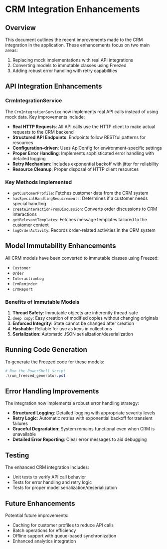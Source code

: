 # CRM Integration Enhancements

## Overview

This document outlines the recent improvements made to the CRM integration in the application. These enhancements focus on two main areas:

1. Replacing mock implementations with real API integrations
2. Converting models to immutable classes using Freezed
3. Adding robust error handling with retry capabilities

## API Integration Enhancements

### CrmIntegrationService

The `CrmIntegrationService` now implements real API calls instead of using mock data. Key improvements include:

- **Real HTTP Requests**: All API calls use the HTTP client to make actual requests to the CRM backend
- **Structured API Endpoints**: Endpoints follow RESTful patterns for resources
- **Configuration-driven**: Uses ApiConfig for environment-specific settings
- **Proper Error Handling**: Implements sophisticated error handling with detailed logging
- **Retry Mechanism**: Includes exponential backoff with jitter for reliability
- **Resource Cleanup**: Proper disposal of HTTP client resources

### Key Methods Implemented

- `getCustomerProfile`: Fetches customer data from the CRM system
- `hasSpecialHandlingRequirements`: Determines if a customer needs special handling
- `createInteractionFromDiscussion`: Converts order discussions to CRM interactions
- `getRelevantTemplates`: Fetches message templates tailored to the customer context
- `logOrderActivity`: Records order-related activities in the CRM system

## Model Immutability Enhancements

All CRM models have been converted to immutable classes using Freezed:

- `Customer`
- `Order`
- `InteractionLog`
- `CrmReminder`
- `CrmReport`

### Benefits of Immutable Models

1. **Thread Safety**: Immutable objects are inherently thread-safe
2. `deep copy`: Easy creation of modified copies without changing originals
3. **Enforced Integrity**: State cannot be changed after creation
4. **Hashable**: Reliable for use as keys in collections
5. **Serialization**: Automatic JSON serialization/deserialization

## Running Code Generation

To generate the Freezed code for these models:

```powershell
# Run the PowerShell script
.\run_freezed_generator.ps1
```

## Error Handling Improvements

The integration now implements a robust error handling strategy:

- **Structured Logging**: Detailed logging with appropriate severity levels
- **Retry Logic**: Automatic retries with exponential backoff for transient failures
- **Graceful Degradation**: System remains functional even when CRM is unavailable
- **Detailed Error Reporting**: Clear error messages to aid debugging

## Testing

The enhanced CRM integration includes:

- Unit tests to verify API call behavior
- Tests for error handling and retry logic
- Tests for proper model serialization/deserialization

## Future Enhancements

Potential future improvements:

- Caching for customer profiles to reduce API calls
- Batch operations for efficiency
- Offline support with queue-based synchronization
- Enhanced analytics integration 